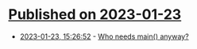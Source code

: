 # [Published on 2023-01-23](index.md)

* [2023-01-23, 15:26:52](https://lobste.rs/s/v1m3sw/who_needs_main_anyway) - [Who needs main() anyway?](http://rachelbythebay.com/w/2023/01/20/mainless/)
